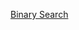 [Binary Search](https://leetcode.com/discuss/general-discussion/786126/python-powerful-ultimate-binary-search-template-solved-many-problems)
